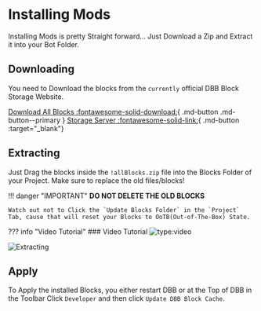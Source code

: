 # Installing Mods

Installing Mods is pretty Straight forward... Just Download a Zip and Extract it into your Bot Folder.

## Downloading

You need to Download the blocks from the `currently` official DBB Block Storage Website.  

[Download All Blocks :fontawesome-solid-download:](https://blocks.dbb.software/Blocks/!allBlocks.zip){ .md-button .md-button--primary }
[Storage Server :fontawesome-solid-link:](https://blocks.dbb.software/Blocks/){ .md-button :target="_blank"}

## Extracting
Just Drag the blocks inside the `!allBlocks.zip` file into the Blocks Folder of your Project. Make sure to replace the old files/blocks!

!!! danger "IMPORTANT"
    **DO NOT DELETE THE OLD BLOCKS**  

    Watch out not to Click the `Update Blocks Folder` in the `Project` Tab, cause that will reset your Blocks to OoTB(Out-of-The-Box) State.

??? info "Video Tutorial"
    ### Video Tutorial
    ![type:video](https://www.youtube.com/embed/7QZyGmr5LVM)

![Extracting](https://i.imgur.com/fGVDO9N.gif)

## Apply
To Apply the installed Blocks, you either restart DBB or at the Top of DBB in the Toolbar Click `Developer` and then click `Update DBB Block Cache`.